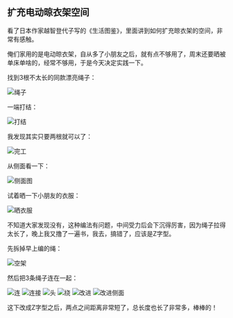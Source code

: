 ## 扩充电动晾衣架空间
看了日本作家越智登代子写的《生活图鉴》，里面讲到如何扩充晾衣架的空间，非常有感触。

俺们家用的是电动晾衣架，自从多了小朋友之后，就有点不够用了，周末还要晒被单床单啥的，经常不够用，于是今天决定实践一下。

找到3根不太长的同款漂亮绳子：

![绳子](../images/5-生活小技巧/09-扩充电动晾衣架空间/绳.webp)

一端打结：

![打结](../images/5-生活小技巧/09-扩充电动晾衣架空间/打结.webp)

我发现其实只要两根就可以了：

![完工](../images/5-生活小技巧/09-扩充电动晾衣架空间/完工.webp)

从侧面看一下：

![侧面图](../images/5-生活小技巧/09-扩充电动晾衣架空间/侧面图.webp)

试着晒一下小朋友的衣服：

![晒衣服](../images/5-生活小技巧/09-扩充电动晾衣架空间/晒衣服.webp)

不知道大家发现没有，这种编法有问题，中间受力后会下沉得厉害，因为绳子拉得太长了，晚上我又撸了一遍书，我去，搞错了，应该是Z字型。

先拆掉早上编的绳：

![空架](../images/5-生活小技巧/09-扩充电动晾衣架空间/空架.webp)

然后把3条绳子连在一起：

![连](../images/5-生活小技巧/09-扩充电动晾衣架空间/连.webp)
![连接](../images/5-生活小技巧/09-扩充电动晾衣架空间/连接.webp)
![头](../images/5-生活小技巧/09-扩充电动晾衣架空间/缠一端.webp)
![绕](../images/5-生活小技巧/09-扩充电动晾衣架空间/绕.webp)
![改进](../images/5-生活小技巧/09-扩充电动晾衣架空间/改进.webp)
![改进侧面](../images/5-生活小技巧/09-扩充电动晾衣架空间/改进侧面.webp)

这下改成Z字型之后，两点之间距离非常短了，总长度也长了非常多，棒棒的！